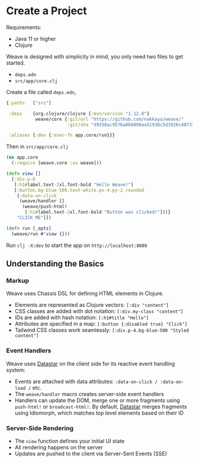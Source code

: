 # Create a Project

Requirements:

 - Java 11 or higher
 - Clojure
 
 Weave is designed with simplicity in mind, you only need two files to get started.
 
  - `deps.edn`
  - `src/app/core.clj`

Create a file called `deps.edn`,

```clojure
{:paths   ["src"]

 :deps    {org.clojure/clojure {:mvn/version "1.12.0"}
		   weave/core {:git/url "https://github.com/nakkaya/weave/"
					   :git/sha "d9338ac9576a8bb098aa51938c5d3926c487376e"}}

 :aliases {:dev {:exec-fn app.core/run}}}
```

Then in `src/app/core.clj`

```clojure
(ns app.core
  (:require [weave.core :as weave]))

(defn view []
  [:div.p-6
   [:h1#label.text-2xl.font-bold "Hello Weave!"]
   [:button.bg-blue-500.text-white.px-4.py-2.rounded
	{:data-on-click
	 (weave/handler []
	  (weave/push-html!
	   [:h1#label.text-2xl.font-bold "Button was clicked!"]))}
	"CLICK ME"]])

(defn run [_opts]
  (weave/run #'view {}))
```

 Run `clj -X:dev` to start the app on `http://localhost:8080`

## Understanding the Basics

### Markup

Weave uses Chassis DSL for defining HTML elements in Clojure. 

- Elements are represented as Clojure vectors: `[:div "content"]`
- CSS classes are added with dot notation: `[:div.my-class "content"]`
- IDs are added with hash notation: `[:h1#title "Hello"]`
- Attributes are specified in a map: `[:button {:disabled true} "Click"]`
- Tailwind CSS classes work seamlessly: `[:div.p-4.bg-blue-500 "Styled content"]`

### Event Handlers

Weave uses [Datastar](https://data-star.dev/) on the client side for
its reactive event handling system:

- Events are attached with data attributes: `:data-on-click /
  :data-on-load /` etc.
- The `weave/handler` macro creates server-side event handlers
- Handlers can update the DOM, merge one or more fragments using
  `push-html!` or `broadcast-html!`. By default,
  [Datastar](https://data-star.dev/) merges fragments using Idiomorph,
  which matches top level elements based on their ID

### Server-Side Rendering

- The `view` function defines your initial UI state
- All rendering happens on the server
- Updates are pushed to the client via Server-Sent Events (SSE)
